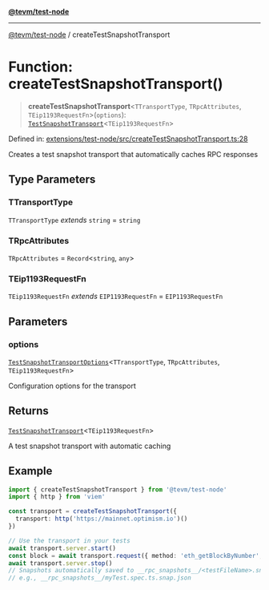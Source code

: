 [**@tevm/test-node**](../README.md)

***

[@tevm/test-node](../globals.md) / createTestSnapshotTransport

# Function: createTestSnapshotTransport()

> **createTestSnapshotTransport**\<`TTransportType`, `TRpcAttributes`, `TEip1193RequestFn`\>(`options`): [`TestSnapshotTransport`](../type-aliases/TestSnapshotTransport.md)\<`TEip1193RequestFn`\>

Defined in: [extensions/test-node/src/createTestSnapshotTransport.ts:28](https://github.com/evmts/tevm-monorepo/blob/main/extensions/test-node/src/createTestSnapshotTransport.ts#L28)

Creates a test snapshot transport that automatically caches RPC responses

## Type Parameters

### TTransportType

`TTransportType` *extends* `string` = `string`

### TRpcAttributes

`TRpcAttributes` = `Record`\<`string`, `any`\>

### TEip1193RequestFn

`TEip1193RequestFn` *extends* `EIP1193RequestFn` = `EIP1193RequestFn`

## Parameters

### options

[`TestSnapshotTransportOptions`](../type-aliases/TestSnapshotTransportOptions.md)\<`TTransportType`, `TRpcAttributes`, `TEip1193RequestFn`\>

Configuration options for the transport

## Returns

[`TestSnapshotTransport`](../type-aliases/TestSnapshotTransport.md)\<`TEip1193RequestFn`\>

A test snapshot transport with automatic caching

## Example

```typescript
import { createTestSnapshotTransport } from '@tevm/test-node'
import { http } from 'viem'

const transport = createTestSnapshotTransport({
  transport: http('https://mainnet.optimism.io')()
})

// Use the transport in your tests
await transport.server.start()
const block = await transport.request({ method: 'eth_getBlockByNumber', params: [123n, false] })
await transport.server.stop()
// Snapshots automatically saved to __rpc_snapshots__/<testFileName>.snap.json
// e.g., __rpc_snapshots__/myTest.spec.ts.snap.json
```
